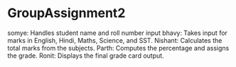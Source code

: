 # GroupAssignment2

somye: Handles student name and roll number input bhavy: Takes input for marks in English, Hindi, Maths, Science, and SST. Nishant: Calculates the total marks from the subjects. Parth: Computes the percentage and assigns the grade. Ronit: Displays the final grade card output.
